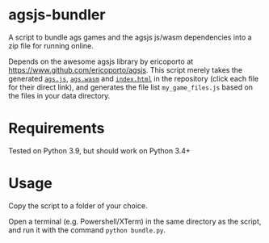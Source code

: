 # agsjs-bundler
A script to bundle ags games and the agsjs js/wasm dependencies into a zip file for running online.

Depends on the awesome agsjs library  by ericoporto at https://www.github.com/ericoporto/agsjs. 
This script merely takes the generated [``ags.js``](https://raw.githubusercontent.com/ericoporto/agsjs/main/ags.js), [``ags.wasm``](https://github.com/ericoporto/agsjs/raw/main/ags.wasm) and [``index.html``](https://raw.githubusercontent.com/ericoporto/ags/emscripten/Emscripten/my_game.html) in the repository (click each file for their direct link), and generates the file list ``my_game_files.js`` based on the files in your data directory.

# Requirements
Tested on Python 3.9, but should work on Python 3.4+

# Usage
Copy the script to a folder of your choice.

Open a terminal (e.g. Powershell/XTerm) in the same directory as the script, and run it with the command ``python bundle.py``.
